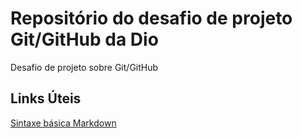 # Repositório do desafio de projeto Git/GitHub da Dio
Desafio de projeto sobre Git/GitHub

## Links Úteis
[Sintaxe básica Markdown](https://www.markdownguide.org/basic-syntax/)

